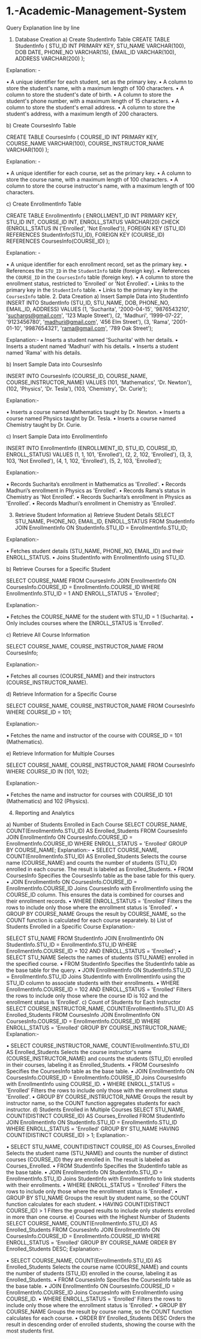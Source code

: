 # 1.-Academic-Management-System
Query Explanation line by line
1. Database Creation
a) Create StudentInfo Table
CREATE TABLE StudentInfo (
    STU_ID INT PRIMARY KEY,
    STU_NAME VARCHAR(100),
    DOB DATE,
    PHONE_NO VARCHAR(15),
    EMAIL_ID VARCHAR(100),
    ADDRESS VARCHAR(200)
);

Explanation: -

•	A unique identifier for each student, set as the primary key. 
•	A column to store the student's name, with a maximum length of 100 characters. 
•	A column to store the student's date of birth. 
•	A column to store the student's phone number, with a maximum length of 15 characters. 
•	A column to store the student's email address. 
•	A column to store the student's address, with a maximum length of 200 characters.

b) Create CoursesInfo Table

CREATE TABLE CoursesInfo (
    COURSE_ID INT PRIMARY KEY,
    COURSE_NAME VARCHAR(100),
    COURSE_INSTRUCTOR_NAME VARCHAR(100)
);

Explanation: -

•	A unique identifier for each course, set as the primary key. 
•	A column to store the course name, with a maximum length of 100 characters. 
•	A column to store the course instructor's name, with a maximum length of 100 characters.

c) Create EnrollmentInfo Table

CREATE TABLE EnrollmentInfo (
    ENROLLMENT_ID INT PRIMARY KEY,
    STU_ID INT,
    COURSE_ID INT,
    ENROLL_STATUS VARCHAR(20) CHECK (ENROLL_STATUS IN ('Enrolled', 'Not Enrolled')),
    FOREIGN KEY (STU_ID) REFERENCES StudentInfo(STU_ID),
    FOREIGN KEY (COURSE_ID) REFERENCES CoursesInfo(COURSE_ID)
);

Explanation: -

•	A unique identifier for each enrollment record, set as the primary key. 
•	References the `STU_ID` in the `StudentInfo` table (foreign key). 
•	References the `COURSE_ID` in the `CoursesInfo` table (foreign key). 
•	A column to store the enrollment status, restricted to 'Enrolled' or 'Not Enrolled'. 
•	Links to the primary key in the `StudentInfo` table. 
•	Links to the primary key in the `CoursesInfo` table.
2. Data Creation
a) Insert Sample Data into StudentInfo
INSERT INTO StudentInfo (STU_ID, STU_NAME, DOB, PHONE_NO, EMAIL_ID, ADDRESS) VALUES 
(1, 'Sucharita', '2000-04-15', '9876543210', 'suchargs@gmail.com', '123 Maple Street'),
(2, 'Madhuri', '1999-07-22', '9123456780', 'madhuri@gmail.com', '456 Elm Street'),
(3, 'Rama', '2001-01-10', '9987654321', 'rama@gmail.com', '789 Oak Street');

Explanation:-
•	Inserts a student named 'Sucharita' with her details.
•	Inserts a student named 'Madhuri' with his details. 
•	Inserts a student named 'Rama' with his details.

b) Insert Sample Data into CoursesInfo

INSERT INTO CoursesInfo (COURSE_ID, COURSE_NAME, COURSE_INSTRUCTOR_NAME) VALUES 
(101, 'Mathematics', 'Dr. Newton'),
(102, 'Physics', 'Dr. Tesla'),
(103, 'Chemistry', 'Dr. Curie');

Explanation:-

•	Inserts a course named Mathematics taught by Dr. Newton. 
•	Inserts a course named Physics taught by Dr. Tesla. 
•	Inserts a course named Chemistry taught by Dr. Curie.

c) Insert Sample Data into EnrollmentInfo

INSERT INTO EnrollmentInfo (ENROLLMENT_ID, STU_ID, COURSE_ID, ENROLL_STATUS) VALUES
(1, 1, 101, 'Enrolled'),
(2, 2, 102, 'Enrolled'),
(3, 3, 103, 'Not Enrolled'),
(4, 1, 102, 'Enrolled'),
(5, 2, 103, 'Enrolled');

Explanation:-

•	Records Sucharita’s enrollment in Mathematics as 'Enrolled'. 
•	Records Madhuri’s enrollment in Physics as 'Enrolled'. 
•	Records Rama’s status in Chemistry as 'Not Enrolled'. 
•	Records Sucharita’s enrollment in Physics as 'Enrolled'. 
•	Records Madhuri’s enrollment in Chemistry as 'Enrolled'.

3. Retrieve Student Information
a) Retrieve Student Details
SELECT STU_NAME, PHONE_NO, EMAIL_ID, ENROLL_STATUS
FROM StudentInfo
JOIN EnrollmentInfo ON StudentInfo.STU_ID = EnrollmentInfo.STU_ID;

Explanation:-

•	Fetches student details (STU_NAME, PHONE_NO, EMAIL_ID) and their ENROLL_STATUS.
•	Joins StudentInfo with EnrollmentInfo using STU_ID.

b) Retrieve Courses for a Specific Student

SELECT COURSE_NAME
FROM CoursesInfo
JOIN EnrollmentInfo ON CoursesInfo.COURSE_ID = EnrollmentInfo.COURSE_ID
WHERE EnrollmentInfo.STU_ID = 1 AND ENROLL_STATUS = 'Enrolled';

Explanation:-

•	Fetches the COURSE_NAME for the student with STU_ID = 1 (Sucharita).
•	Only includes courses where the ENROLL_STATUS is 'Enrolled'.

c) Retrieve All Course Information

SELECT COURSE_NAME, COURSE_INSTRUCTOR_NAME
FROM CoursesInfo;

Explanation:-

•	Fetches all courses (COURSE_NAME) and their instructors (COURSE_INSTRUCTOR_NAME).

d) Retrieve Information for a Specific Course

SELECT COURSE_NAME, COURSE_INSTRUCTOR_NAME
FROM CoursesInfo
WHERE COURSE_ID = 101;

Explanation:-

•	Fetches the name and instructor of the course with COURSE_ID = 101 (Mathematics).

e) Retrieve Information for Multiple Courses

SELECT COURSE_NAME, COURSE_INSTRUCTOR_NAME
FROM CoursesInfo
WHERE COURSE_ID IN (101, 102);

Explanation:-

•	Fetches the name and instructor for courses with COURSE_ID 101 (Mathematics) and 102 (Physics).

4. Reporting and Analytics

a) Number of Students Enrolled in Each Course
SELECT COURSE_NAME, COUNT(EnrollmentInfo.STU_ID) AS Enrolled_Students 
FROM CoursesInfo 
JOIN EnrollmentInfo ON CoursesInfo.COURSE_ID = EnrollmentInfo.COURSE_ID WHERE ENROLL_STATUS = 'Enrolled' 
GROUP BY COURSE_NAME;
Explanation:-
•	SELECT COURSE_NAME, COUNT(EnrollmentInfo.STU_ID) AS Enrolled_Students
Selects the course name (COURSE_NAME) and counts the number of students (STU_ID) enrolled in each course. The result is labeled as Enrolled_Students.
•	FROM CoursesInfo
Specifies the CoursesInfo table as the base table for this query.
•	JOIN EnrollmentInfo ON CoursesInfo.COURSE_ID = EnrollmentInfo.COURSE_ID
Joins CoursesInfo with EnrollmentInfo using the COURSE_ID column. This ensures the data is combined for courses and their enrollment records.
•	WHERE ENROLL_STATUS = 'Enrolled'
Filters the rows to include only those where the enrollment status is 'Enrolled'.
•	GROUP BY COURSE_NAME
Groups the result by COURSE_NAME, so the COUNT function is calculated for each course separately.
b) List of Students Enrolled in a Specific Course
Explanation:-

SELECT STU_NAME 
FROM StudentInfo 
JOIN EnrollmentInfo ON StudentInfo.STU_ID = EnrollmentInfo.STU_ID 
WHERE EnrollmentInfo.COURSE_ID = 102 AND ENROLL_STATUS = 'Enrolled';
•	SELECT STU_NAME
Selects the names of students (STU_NAME) enrolled in the specified course.
•	FROM StudentInfo
Specifies the StudentInfo table as the base table for the query.
•	JOIN EnrollmentInfo ON StudentInfo.STU_ID = EnrollmentInfo.STU_ID
Joins StudentInfo with EnrollmentInfo using the STU_ID column to associate students with their enrollments.
•	WHERE EnrollmentInfo.COURSE_ID = 102 AND ENROLL_STATUS = 'Enrolled'
Filters the rows to include only those where the course ID is 102 and the enrollment status is 'Enrolled'.
c) Count of Students for Each Instructor
SELECT COURSE_INSTRUCTOR_NAME, COUNT(EnrollmentInfo.STU_ID) AS Enrolled_Students 
FROM CoursesInfo 
JOIN EnrollmentInfo ON CoursesInfo.COURSE_ID = EnrollmentInfo.COURSE_ID 
WHERE ENROLL_STATUS = 'Enrolled' 
GROUP BY COURSE_INSTRUCTOR_NAME;
Explanation:-

•	SELECT COURSE_INSTRUCTOR_NAME, COUNT(EnrollmentInfo.STU_ID) AS Enrolled_Students
Selects the course instructor's name (COURSE_INSTRUCTOR_NAME) and counts the students (STU_ID) enrolled in their courses, labeling it as Enrolled_Students.
•	FROM CoursesInfo
Specifies the CoursesInfo table as the base table.
•	JOIN EnrollmentInfo ON CoursesInfo.COURSE_ID = EnrollmentInfo.COURSE_ID
Joins CoursesInfo with EnrollmentInfo using COURSE_ID.
•	WHERE ENROLL_STATUS = 'Enrolled'
Filters the rows to include only those with the enrollment status 'Enrolled'.
•	GROUP BY COURSE_INSTRUCTOR_NAME
Groups the result by instructor name, so the COUNT function aggregates students for each instructor.
d) Students Enrolled in Multiple Courses
SELECT STU_NAME, COUNT(DISTINCT COURSE_ID) AS Courses_Enrolled 
FROM StudentInfo 
JOIN EnrollmentInfo ON StudentInfo.STU_ID = EnrollmentInfo.STU_ID 
WHERE ENROLL_STATUS = 'Enrolled' GROUP BY STU_NAME
HAVING COUNT(DISTINCT COURSE_ID) > 1;
Explanation:-

•	SELECT STU_NAME, COUNT(DISTINCT COURSE_ID) AS Courses_Enrolled
Selects the student name (STU_NAME) and counts the number of distinct courses (COURSE_ID) they are enrolled in. The result is labeled as Courses_Enrolled.
•	FROM StudentInfo
Specifies the StudentInfo table as the base table.
•	JOIN EnrollmentInfo ON StudentInfo.STU_ID = EnrollmentInfo.STU_ID
Joins StudentInfo with EnrollmentInfo to link students with their enrollments.
•	WHERE ENROLL_STATUS = 'Enrolled'
Filters the rows to include only those where the enrollment status is 'Enrolled'.
•	GROUP BY STU_NAME
Groups the result by student name, so the COUNT function calculates for each student.
•	HAVING COUNT(DISTINCT COURSE_ID) > 1
Filters the grouped results to include only students enrolled in more than one course.
e) Courses with the Highest Number of Students
SELECT COURSE_NAME, COUNT(EnrollmentInfo.STU_ID) AS Enrolled_Students 
FROM CoursesInfo 
JOIN EnrollmentInfo ON CoursesInfo.COURSE_ID = EnrollmentInfo.COURSE_ID 
WHERE ENROLL_STATUS = 'Enrolled' 
GROUP BY COURSE_NAME 
ORDER BY Enrolled_Students DESC;
Explanation:-

•	SELECT COURSE_NAME, COUNT(EnrollmentInfo.STU_ID) AS Enrolled_Students
Selects the course name (COURSE_NAME) and counts the number of students (STU_ID) enrolled in the course, labeling it as Enrolled_Students.
•	FROM CoursesInfo
Specifies the CoursesInfo table as the base table.
•	JOIN EnrollmentInfo ON CoursesInfo.COURSE_ID = EnrollmentInfo.COURSE_ID
Joins CoursesInfo with EnrollmentInfo using COURSE_ID.
•	WHERE ENROLL_STATUS = 'Enrolled'
Filters the rows to include only those where the enrollment status is 'Enrolled'.
•	GROUP BY COURSE_NAME
Groups the result by course name, so the COUNT function calculates for each course.
•	ORDER BY Enrolled_Students DESC
Orders the result in descending order of enrolled students, showing the course with the most students first.

